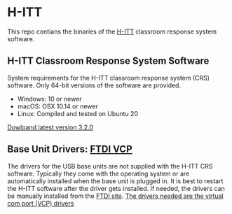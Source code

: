 # H-ITT

This repo contians the binaries of the [H-ITT](www.h-itt.com) classroom response system software.

## H-ITT Classroom Response System Software

System requirements for the H-ITT classroom response system (CRS) software.  Only 64-bit versions of the software are provided.

* Windows: 10 or newer
* macOS:  OSX 10.14 or newer
* Linux: Compiled and tested on Ubuntu 20


[Dowloand latest version 3.2.0](https://github.com/vlabella/H-ITT/releases/tag/v3.2.0)

## Base Unit Drivers: [FTDI VCP](https://ftdichip.com/drivers/vcp-drivers)

The drivers for the USB base units are not supplied with the H-ITT CRS software.  Typically they come with the operating system or are automatically installed when the base unit is plugged in.  It is best to restart the H-ITT software after the driver gets installed.  If needed, the drivers can be manually installed from the [FTDI site](https://ftdichip.com).  [The drivers needed are the virtual com port (VCP) drivers](https://ftdichip.com/drivers/vcp-drivers)

